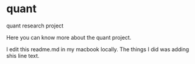 # quant
quant research project

Here you can know more about the quant project.

I edit this readme.md in my macbook locally. The things I did was adding shis line text.

